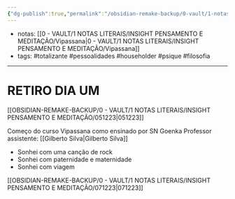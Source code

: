```yaml
---
{"dg-publish":true,"permalink":"/obsidian-remake-backup/0-vault/1-notas-literais/insight-pensamento-e-meditacao/061223/","tags":["totalizante","pessoalidades","householder","psique","filosofia"],"dgHomeLink":true,"dgShowLocalGraph":true,"dgShowFileTree":true,"dgEnableSearch":true,"noteIcon":""}
---
```



- notas: [[0 - VAULT/1 NOTAS LITERAIS/INSIGHT PENSAMENTO E MEDITAÇÃO/Vipassana\|0 - VAULT/1 NOTAS LITERAIS/INSIGHT PENSAMENTO E MEDITAÇÃO/Vipassana]]
- tags: #totalizante #pessoalidades #householder #psique #filosofia 

---
# RETIRO DIA UM


[[OBSIDIAN-REMAKE-BACKUP/0 - VAULT/1 NOTAS LITERAIS/INSIGHT PENSAMENTO E MEDITAÇÃO/051223\|051223]]

Começo do curso Vipassana como ensinado por SN Goenka
Professor assistente: [[Gilberto Silva\|Gilberto Silva]]
- Sonhei com uma canção de rock
- Sonhei com paternidade e maternidade
- Sonhei com viagem

[[OBSIDIAN-REMAKE-BACKUP/0 - VAULT/1 NOTAS LITERAIS/INSIGHT PENSAMENTO E MEDITAÇÃO/071223\|071223]]